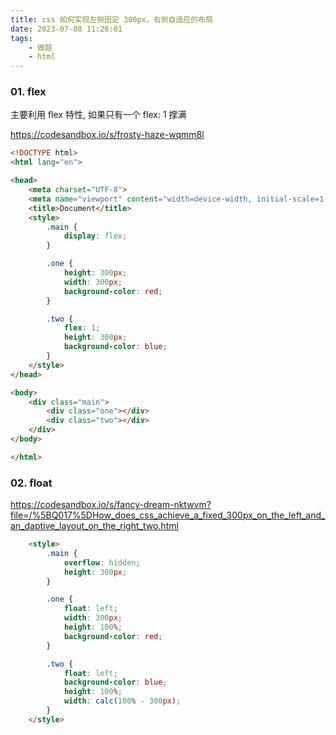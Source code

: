 ```yaml
---
title: css 如何实现左侧固定 300px，右侧自适应的布局
date: 2023-07-08 11:26:01
tags: 
    - 做题
    - html
---
```


### 01. flex

主要利用 flex 特性, 如果只有一个 flex: 1 撑满

https://codesandbox.io/s/frosty-haze-wqmm8l

```html
<!DOCTYPE html>
<html lang="en">

<head>
    <meta charset="UTF-8">
    <meta name="viewport" content="width=device-width, initial-scale=1.0">
    <title>Document</title>
    <style>
        .main {
            display: flex;
        }

        .one {
            height: 300px;
            width: 300px;
            background-color: red;
        }

        .two {
            flex: 1;
            height: 300px;
            background-color: blue;
        }
    </style>
</head>

<body>
    <div class="main">
        <div class="one"></div>
        <div class="two"></div>
    </div>
</body>

</html>
```

### 02. float

https://codesandbox.io/s/fancy-dream-nktwvm?file=/%5BQ017%5DHow_does_css_achieve_a_fixed_300px_on_the_left_and_an_daptive_layout_on_the_right_two.html

```html
    <style>
        .main {
            overflow: hidden;
            height: 300px;
        }

        .one {
            float: left;
            width: 300px;
            height: 100%;
            background-color: red;
        }

        .two {
            float: left;
            background-color: blue;
            height: 100%;
            width: calc(100% - 300px);
        }
    </style>
```
